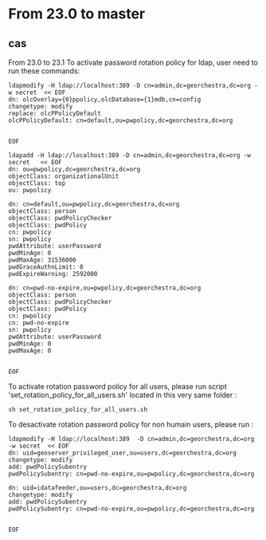 # From 23.0 to master

## cas
From 23.0 to 23.1
To activate password rotation policy for ldap, user need to run these commands:

```
ldapmodify -H ldap://localhost:389 -D cn=admin,dc=georchestra,dc=org -w secret  << EOF 
dn: olcOverlay={0}ppolicy,olcDatabase={1}mdb,cn=config
changetype: modify
replace: olcPPolicyDefault
olcPPolicyDefault: cn=default,ou=pwpolicy,dc=georchestra,dc=org


EOF 

```
```
ldapadd -H ldap://localhost:389 -D cn=admin,dc=georchestra,dc=org -w secret   << EOF 
dn: ou=pwpolicy,dc=georchestra,dc=org
objectClass: organizationalUnit
objectClass: top
ou: pwpolicy

dn: cn=default,ou=pwpolicy,dc=georchestra,dc=org
objectClass: person
objectClass: pwdPolicyChecker
objectClass: pwdPolicy
cn: pwpolicy
sn: pwpolicy
pwdAttribute: userPassword
pwdMinAge: 0
pwdMaxAge: 31536000
pwdGraceAuthnLimit: 0
pwdExpireWarning: 2592000

dn: cn=pwd-no-expire,ou=pwpolicy,dc=georchestra,dc=org
objectClass: person
objectClass: pwdPolicyChecker
objectClass: pwdPolicy
cn: pwpolicy
cn: pwd-no-expire
sn: pwpolicy
pwdAttribute: userPassword
pwdMinAge: 0
pwdMaxAge: 0


EOF

```
To activate rotation password policy for all users, please run script 'set_rotation_policy_for_all_users.sh' located in this very same folder :
```
sh set_rotation_policy_for_all_users.sh 
```
To desactivate rotation password policy for non humain users, please run :
```
ldapmodify -H ldap://localhost:389  -D cn=admin,dc=georchestra,dc=org -w secret  << EOF 
dn: uid=geoserver_privileged_user,ou=users,dc=georchestra,dc=org
changetype: modify
add: pwdPolicySubentry
pwdPolicySubentry: cn=pwd-no-expire,ou=pwpolicy,dc=georchestra,dc=org

dn: uid=idatafeeder,ou=users,dc=georchestra,dc=org
changetype: modify
add: pwdPolicySubentry
pwdPolicySubentry: cn=pwd-no-expire,ou=pwpolicy,dc=georchestra,dc=org


EOF 
```




